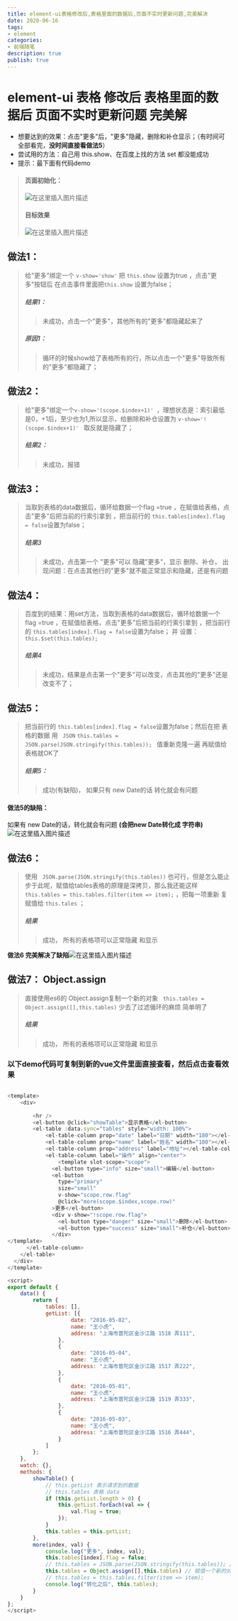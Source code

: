 ```yaml
---
title: element-ui表格修改后,表格里面的数据后,页面不实时更新问题,完美解决
date: 2020-06-16
tags: 
- element
categories: 
- 前端随笔
description: true
publish: true
---
```



# element-ui 表格 修改后 表格里面的数据后 页面不实时更新问题  完美解

- 想要达到的效果：点击"更多"后，"更多"隐藏，删除和补仓显示；（有时间可全部看完，**没时间直接看做法5**）
- 尝试用的方法：自己用 this.show、在百度上找的方法 set 都没能成功
- 提示：最下面有代码demo  
> #### 页面初始化：
> ![在这里插入图片描述](https://img-blog.csdnimg.cn/20200509182918447.png?x-oss-process=image/watermark,type_ZmFuZ3poZW5naGVpdGk,shadow_10,text_aHR0cHM6Ly9ibG9nLmNzZG4ubmV0L3d1ajE5MzU=,size_16,color_FFFFFF,t_70)
> #### 目标效果
> ![在这里插入图片描述](https://img-blog.csdnimg.cn/20200509182934325.png?x-oss-process=image/watermark,type_ZmFuZ3poZW5naGVpdGk,shadow_10,text_aHR0cHM6Ly9ibG9nLmNzZG4ubmV0L3d1ajE5MzU=,size_16,color_FFFFFF,t_70)
## 做法1：

> 给"更多"绑定一个 `v-show='show'`  把 `this.show` 设置为true ，点击"更多"按钮后 在点击事件里面把`this.show` 设置为false；
>
> ##### 结果1：
>
> > 未成功，点击一个"更多"，其他所有的"更多"都隐藏起来了
>
> ##### 原因1：
>
> > 循环的时候show给了表格所有的行，所以点击一个"更多"导致所有的"更多"都隐藏了；


## 做法2：

> 给"更多"绑定一个`v-show='(scope.$index+1)' `，理想状态是：索引最低是0，+1后，至少也为1,所以显示，给删除和补仓设置为 `v-show='!(scope.$index+1)' ` 取反就是隐藏了；
>
> ##### 结果2：
>
> > 未成功，报错


## 做法3：

> 当取到表格的data数据后，循环给数据一个flag =true ，在赋值给表格，点击"更多"后把当前的行索引拿到 ，把当前行的 `this.tables[index].flag = false`设置为false；
>
> ##### 结果3
>
> > 未成功，点击第一个 "更多"可以 隐藏"更多"，显示 删除、补仓， 出现问题：在点击其他行的"更多"就不能正常显示和隐藏，还是有问题


## 做法4：

> 百度到的结果：用set方法，当取到表格的data数据后，循环给数据一个flag =true ，在赋值给表格，点击"更多"后把当前的行索引拿到 ，把当前行的 `this.tables[index].flag = false`设置为false； 并 设置：`this.$set(this.tables);`
>
> ##### 结果4
>
> > 未成功，结果是点击第一个"更多"可以改变，点击其他的"更多"还是改变不了；



## 做法5：

> 把当前行的 `this.tables[index].flag = false`设置为false；然后在把 表格的数据 用 ` JSON` `this.tables = JSON.parse(JSON.stringify(this.tables)); `  值重新克隆一遍 再赋值给表格就OK了
>
> ##### 结果5：
>
> > 成功(有缺陷)， 如果只有 new Date的话 转化就会有问题

#### 做法5的缺陷：
 如果有 new Date的话，转化就会有问题 **(会把new Date转化成 字符串)**
![在这里插入图片描述](https://img-blog.csdnimg.cn/20200515144910674.png?x-oss-process=image/watermark,type_ZmFuZ3poZW5naGVpdGk,shadow_10,text_aHR0cHM6Ly9ibG9nLmNzZG4ubmV0L3d1ajE5MzU=,size_16,color_FFFFFF,t_70)

## 做法6：
> 使用 ` JSON.parse(JSON.stringify(this.tables))` 也可行，但是怎么能止步于此呢，赋值给tables表格的原理是深拷贝，那么我还能这样  `this.tables = this.tables.filter(item => item);` ，把每一项重新 复赋值给  `this.tales` ；
>##### 结果
>> 成功， 所有的表格项可以正常隐藏 和显示

**做法6 完美解决了缺陷**![在这里插入图片描述](https://img-blog.csdnimg.cn/20200515145234441.jpg?x-oss-process=image/watermark,type_ZmFuZ3poZW5naGVpdGk,shadow_10,text_aHR0cHM6Ly9ibG9nLmNzZG4ubmV0L3d1ajE5MzU=,size_16,color_FFFFFF,t_70)

## 做法7：  Object.assign
> 直接使用es6的 Object.assign复制一个新的对象  ` this.tables = Object.assign([],this.tables)` 少去了过滤循环的麻烦 简单明了
>##### 结果
>> 成功， 所有的表格项可以正常隐藏 和显示

### 以下demo代码可复制到新的vue文件里面直接查看，然后点击查看效果 

```javascript

<template>
    <div>
    
        <hr />
        <el-button @click="showTable">显示表格</el-button>
        <el-table :data.sync="tables" style="width: 100%">
            <el-table-column prop="date" label="日期" width="180"></el-table-column>
            <el-table-column prop="name" label="姓名" width="180"></el-table-column>
            <el-table-column prop="address" label="地址"></el-table-column>
            <el-table-column label="操作" align="center">
                <template slot-scope="scope">
              <el-button type="info" size="small">编辑</el-button>
              <el-button
                type="primary"
                size="small"
                v-show="scope.row.flag"
                @click="more(scope.$index,scope.row)"
              >更多</el-button>
              <div v-show="!scope.row.flag">
                <el-button type="danger" size="small">删除</el-button>
                <el-button type="success" size="small">补仓</el-button>
              </div>
</template>
      </el-table-column>
    </el-table>
  </div>
</template>

<script>
export default {
    data() {
        return {
            tables: [],
            getList: [{
                    date: "2016-05-02",
                    name: "王小虎",
                    address: "上海市普陀区金沙江路 1518 弄111",
                },
                {
                    date: "2016-05-04",
                    name: "王小虎",
                    address: "上海市普陀区金沙江路 1517 弄222",
                },
                {
                    date: "2016-05-01",
                    name: "王小虎",
                    address: "上海市普陀区金沙江路 1519 弄333",
                },
                {
                    date: "2016-05-03",
                    name: "王小虎",
                    address: "上海市普陀区金沙江路 1516 弄444",
                }
            ]
        };
    },
    watch: {},
    methods: {
        showTable() {
            // this.getList 表示请求到的数据
            // this.tables 表格 data
            if (this.getList.length > 0) {
                this.getList.forEach(val => {
                    val.flag = true;
                });
            }
            this.tables = this.getList;
        },
        more(index, val) {
            console.log("更多", index, val);
            this.tables[index].flag = false;
            // this.tables = JSON.parse(JSON.stringify(this.tables)); // 如果不转化 页面不生效
            this.tables = Object.assign([],this.tables) // 赋值一个新的对象
            // this.tables = this.tables.filter(item => item);
            console.log("转化之后", this.tables);
        }
    }
};
</script>


```

